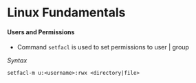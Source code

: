 # Linux Fundamentals

#### Users and Permissions

* Command `setfacl` is used to set permissions to user | group


*Syntax*
```
setfacl-m u:<username>:rwx <directory|file>
```